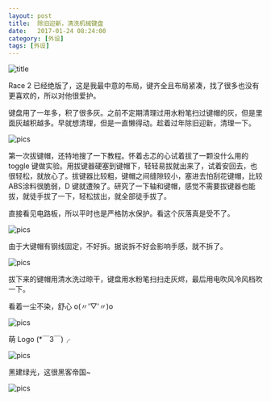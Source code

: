 ```yaml
---
layout: post
title:  除旧迎新，清洗机械键盘
date:   2017-01-24 08:24:00
category: [外设]
tags: [外设]
---
```


![title][1]

<!--more-->

Race 2 已经绝版了，这是我最中意的布局，键齐全且布局紧凑，找了很多也没有更喜欢的，所以对他很爱护。

键盘用了一年多，积了很多灰。之前不定期清理过用水粉笔扫过键帽的灰，但是里面灰越积越多。早就想清理，但是一直懒得动。趁着过年除旧迎新，清理一下。

![pics][2]


第一次拔键帽，还特地搜了一下教程。怀着忐忑的心试着拔了一颗没什么用的 toggle 键做实验。用拔键器硬塞到键帽下，轻轻易拔就出来了，试着安回去，也很轻松，就放心了。拔键器比较粗，键帽之间缝隙较小，塞进去怕刮花键帽，比较ABS涂料很脆弱，D 键就遭殃了。研究了一下轴和键帽，感觉不需要拔键器也能拔，就徒手拔了一下，轻松拔出，就全部徒手拔了。

直接看见电路板，所以平时也是严格防水保护。看这个灰落真是受不了。

![pics][3]

由于大键帽有钢线固定，不好拆。据说拆不好会影响手感，就不拆了。

![pics][4]

拔下来的键帽用清水洗过晾干，键盘用水粉笔扫扫走灰烬，最后用电吹风冷风档吹一下。

看着一尘不染，舒心 o(〃'▽'〃)o

![pics][5]

萌 Logo (*￣3￣)╭

![pics][6]

黑建绿光，这很黑客帝国~

![pics][7]


  [1]: http://77g54f.com1.z0.glb.clouddn.com/bgt-20170124.png?imageView2/1/q/100|watermark/1/image/aHR0cDovLzc3ZzU0Zi5jb20xLnowLmdsYi5jbG91ZGRuLmNvbS9sYWtlcjEucG5n/dissolve/100/gravity/South/dy/10
  [2]: http://77g54f.com1.z0.glb.clouddn.com/QQ20170124165251.jpg?imageView2/1/q/100|watermark/1/image/aHR0cDovLzc3ZzU0Zi5jb20xLnowLmdsYi5jbG91ZGRuLmNvbS9sYWtlcjEucG5n/dissolve/100/gravity/South/dy/10
  [3]: http://77g54f.com1.z0.glb.clouddn.com/QQ20170124165252.jpg?imageView2/1/q/100|watermark/1/image/aHR0cDovLzc3ZzU0Zi5jb20xLnowLmdsYi5jbG91ZGRuLmNvbS9sYWtlcjEucG5n/dissolve/100/gravity/South/dy/10
  [4]: http://77g54f.com1.z0.glb.clouddn.com/QQ20170124165257.jpg?imageView2/1/q/100|watermark/1/image/aHR0cDovLzc3ZzU0Zi5jb20xLnowLmdsYi5jbG91ZGRuLmNvbS9sYWtlcjEucG5n/dissolve/100/gravity/South/dy/10
  [5]: http://77g54f.com1.z0.glb.clouddn.com/QQ20170124165254.jpg?imageView2/1/q/100|watermark/1/image/aHR0cDovLzc3ZzU0Zi5jb20xLnowLmdsYi5jbG91ZGRuLmNvbS9sYWtlcjEucG5n/dissolve/100/gravity/South/dy/10
  [6]: http://77g54f.com1.z0.glb.clouddn.com/QQ20170124165256.jpg?imageView2/1/q/100|watermark/1/image/aHR0cDovLzc3ZzU0Zi5jb20xLnowLmdsYi5jbG91ZGRuLmNvbS9sYWtlcjEucG5n/dissolve/100/gravity/South/dy/10
  [7]: http://77g54f.com1.z0.glb.clouddn.com/QQ20170124165255.jpg?imageView2/1/q/100|watermark/1/image/aHR0cDovLzc3ZzU0Zi5jb20xLnowLmdsYi5jbG91ZGRuLmNvbS9sYWtlcjEucG5n/dissolve/100/gravity/South/dy/10